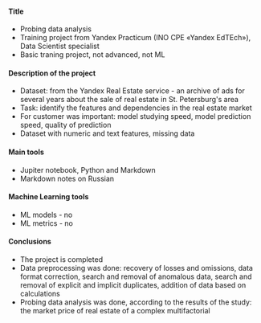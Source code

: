 #### Title
- Probing data analysis
- Training project from Yandex Practicum (INO СPE «Yandex EdTEch»), Data Scientist specialist
- Basic traning project, not advanced, not ML 
#### Description of the project
- Dataset: from the Yandex Real Estate service - an archive of ads for several years about the sale of real estate in St. Petersburg's area
- Task: identify the features and dependencies in the real estate market  
- For customer was important: model studying speed, model prediction speed, quality of prediction
- Dataset with numeric and text features, missing data
#### Main tools 
- Jupiter notebook, Python and Markdown
- Markdown notes on Russian
####  Machine Learning tools  
- ML models  - no
- ML metrics  - no
#### Conclusions
- The project is completed
- Data preprocessing was done: recovery of losses and omissions, data format correction, search and removal of anomalous data, search and removal of explicit and implicit duplicates, addition of data based on calculations
- Probing data analysis was done, according to the results of the study: the market price of real estate of a complex multifactorial
